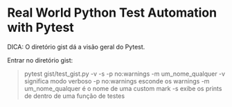 # Real World Python Test Automation with Pytest

DICA: O diretório gist dá a visão geral do Pytest.

Entrar no diretório gist:
> pytest gist/test_gist.py -v -s -p no:warnings -m um_nome_qualquer
-v significa modo verboso
-p no:warnings esconde os warnings
-m um_nome_qualquer é o nome de uma custom mark
-s exibe os prints de dentro de uma função de testes
